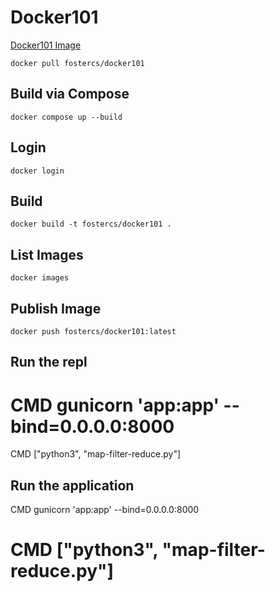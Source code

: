 # Docker101

[Docker101 Image](https://hub.docker.com/r/fostercs/docker101)

`docker pull fostercs/docker101`

## Build via Compose
`docker compose up --build`

## Login
`docker login`

## Build
`docker build -t fostercs/docker101 .`

## List Images
`docker images`

## Publish Image
`docker push fostercs/docker101:latest`

## Run the repl
# CMD gunicorn 'app:app' --bind=0.0.0.0:8000
CMD ["python3", "map-filter-reduce.py"]

## Run the application
CMD gunicorn 'app:app' --bind=0.0.0.0:8000
# CMD ["python3", "map-filter-reduce.py"]